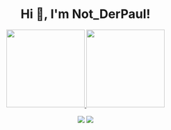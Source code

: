<h1 align="center">Hi 👋, I'm Not_DerPaul!</h1>
<div align="center">
  <a href="https://github.com/notderpaul">
  <img height="180em" src="https://github-readme-stats.vercel.app/api?username=notderpaul&show_icons=true&theme=dark&include_all_commits=true&count_private=true"/>
  <img height="180em" src="https://github-readme-stats.vercel.app/api/top-langs/?username=notderpaul&layout=compact&langs_count=7&theme=dark"/>
</div>
<br>
<div align ="center"> 
  <a href = "https://discord.gg/BdZ8uH3kEt"><img src="https://img.shields.io/discord/940493109018636330?label=Raid%20Control" target="_blank"></a>
  <a href = "https://discord.gg/BdZ8uH3kEt"><img src="https://img.shields.io/discord/940493109018636330?label=Raid%20Control" target="_blank"></a>
</div>
